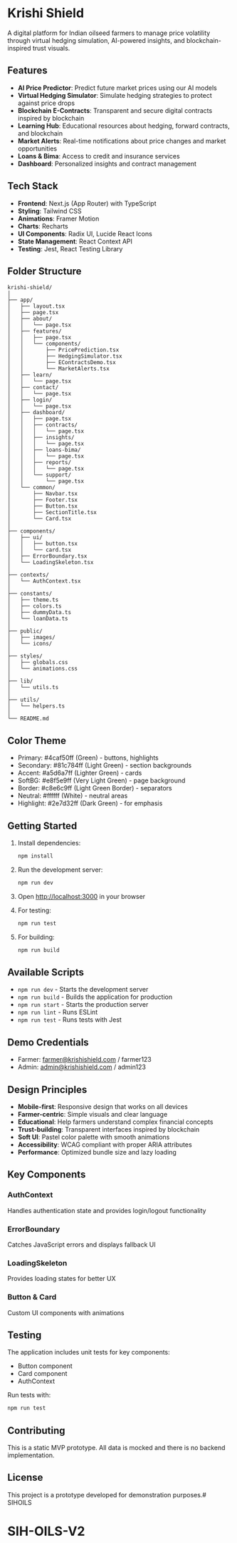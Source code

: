 # Krishi Shield

A digital platform for Indian oilseed farmers to manage price volatility through virtual hedging simulation, AI-powered insights, and blockchain-inspired trust visuals.

## Features

- **AI Price Predictor**: Predict future market prices using our AI models
- **Virtual Hedging Simulator**: Simulate hedging strategies to protect against price drops
- **Blockchain E-Contracts**: Transparent and secure digital contracts inspired by blockchain
- **Learning Hub**: Educational resources about hedging, forward contracts, and blockchain
- **Market Alerts**: Real-time notifications about price changes and market opportunities
- **Loans & Bima**: Access to credit and insurance services
- **Dashboard**: Personalized insights and contract management

## Tech Stack

- **Frontend**: Next.js (App Router) with TypeScript
- **Styling**: Tailwind CSS
- **Animations**: Framer Motion
- **Charts**: Recharts
- **UI Components**: Radix UI, Lucide React Icons
- **State Management**: React Context API
- **Testing**: Jest, React Testing Library

## Folder Structure

```
krishi-shield/
│
├── app/
│   ├── layout.tsx
│   ├── page.tsx
│   ├── about/
│   │   └── page.tsx
│   ├── features/
│   │   ├── page.tsx
│   │   └── components/
│   │       ├── PricePrediction.tsx
│   │       ├── HedgingSimulator.tsx
│   │       ├── EContractsDemo.tsx
│   │       └── MarketAlerts.tsx
│   ├── learn/
│   │   └── page.tsx
│   ├── contact/
│   │   └── page.tsx
│   ├── login/
│   │   └── page.tsx
│   ├── dashboard/
│   │   ├── page.tsx
│   │   ├── contracts/
│   │   │   └── page.tsx
│   │   ├── insights/
│   │   │   └── page.tsx
│   │   ├── loans-bima/
│   │   │   └── page.tsx
│   │   ├── reports/
│   │   │   └── page.tsx
│   │   └── support/
│   │       └── page.tsx
│   └── common/
│       ├── Navbar.tsx
│       ├── Footer.tsx
│       ├── Button.tsx
│       ├── SectionTitle.tsx
│       └── Card.tsx
│
├── components/
│   ├── ui/
│   │   ├── button.tsx
│   │   └── card.tsx
│   ├── ErrorBoundary.tsx
│   └── LoadingSkeleton.tsx
│
├── contexts/
│   └── AuthContext.tsx
│
├── constants/
│   ├── theme.ts
│   ├── colors.ts
│   ├── dummyData.ts
│   └── loanData.ts
│
├── public/
│   ├── images/
│   └── icons/
│
├── styles/
│   ├── globals.css
│   └── animations.css
│
├── lib/
│   └── utils.ts
│
├── utils/
│   └── helpers.ts
│
└── README.md
```

## Color Theme

- Primary: #4caf50ff (Green) - buttons, highlights
- Secondary: #81c784ff (Light Green) - section backgrounds
- Accent: #a5d6a7ff (Lighter Green) - cards
- SoftBG: #e8f5e9ff (Very Light Green) - page background
- Border: #c8e6c9ff (Light Green Border) - separators
- Neutral: #ffffff (White) - neutral areas
- Highlight: #2e7d32ff (Dark Green) - for emphasis

## Getting Started

1. Install dependencies:
   ```bash
   npm install
   ```

2. Run the development server:
   ```bash
   npm run dev
   ```

3. Open [http://localhost:3000](http://localhost:3000) in your browser

4. For testing:
   ```bash
   npm run test
   ```

5. For building:
   ```bash
   npm run build
   ```

## Available Scripts

- `npm run dev` - Starts the development server
- `npm run build` - Builds the application for production
- `npm run start` - Starts the production server
- `npm run lint` - Runs ESLint
- `npm run test` - Runs tests with Jest

## Demo Credentials

- Farmer: farmer@krishishield.com / farmer123
- Admin: admin@krishishield.com / admin123

## Design Principles

- **Mobile-first**: Responsive design that works on all devices
- **Farmer-centric**: Simple visuals and clear language
- **Educational**: Help farmers understand complex financial concepts
- **Trust-building**: Transparent interfaces inspired by blockchain
- **Soft UI**: Pastel color palette with smooth animations
- **Accessibility**: WCAG compliant with proper ARIA attributes
- **Performance**: Optimized bundle size and lazy loading

## Key Components

### AuthContext
Handles authentication state and provides login/logout functionality

### ErrorBoundary
Catches JavaScript errors and displays fallback UI

### LoadingSkeleton
Provides loading states for better UX

### Button & Card
Custom UI components with animations

## Testing

The application includes unit tests for key components:
- Button component
- Card component
- AuthContext

Run tests with:
```bash
npm run test
```

## Contributing

This is a static MVP prototype. All data is mocked and there is no backend implementation.

## License

This project is a prototype developed for demonstration purposes.# SIHOILS
# SIH-OILS-V2
